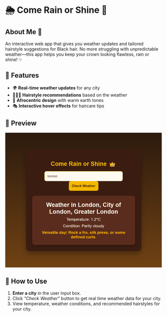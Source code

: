 # 🌦️ Come Rain or Shine 👑  

## About Me 🪮
An interactive web app that gives you weather updates and tailored hairstyle suggestions for Black hair. No more struggling with unpredictable weather—this app helps you keep your crown looking flawless, rain or shine! ✨  

## 🚀 Features  
- 🌍 **Real-time weather updates** for any city  
- 💇🏾‍♀️ **Hairstyle recommendations** based on the weather  
- 🎨 **Afrocentric design** with warm earth tones  
- 🎭 **Interactive hover effects** for haircare tips  

## 📸 Preview  
![Come Rain or Shine Screenshot](./imageHair/HairTest.png)   

## 🌟 How to Use
1. **Enter a city** in the user input box.
2. Click _"Check Weather"_ button to get real time weather data for your city.
3. View temperature, weather conditions, and recommended hairstyles for your city.